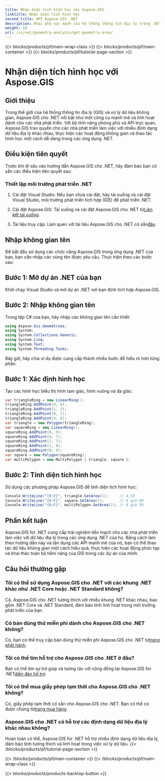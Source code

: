 ```yaml
---
title: Nhận diện tích hình học với Aspose.GIS
linktitle: Nhận diện tích hình học
second_title: API Aspose.GIS .NET
description: Khai phá sức mạnh của hệ thống thông tin địa lý trong .NET với Aspose.GIS. Thực hiện các hoạt động không gian dễ dàng.
weight: 18
url: /vi/net/geometry-analysis/get-geometry-area/
---
```


{{< blocks/products/pf/main-wrap-class >}}
{{< blocks/products/pf/main-container >}}
{{< blocks/products/pf/tutorial-page-section >}}

# Nhận diện tích hình học với Aspose.GIS

## Giới thiệu
Trong thế giới của hệ thống thông tin địa lý (GIS) và xử lý dữ liệu không gian, Aspose.GIS cho .NET nổi bật như một công cụ mạnh mẽ và linh hoạt dành cho các nhà phát triển. Với bộ tính năng phong phú và API trực quan, Aspose.GIS trao quyền cho các nhà phát triển làm việc với nhiều định dạng dữ liệu địa lý khác nhau, thực hiện các hoạt động không gian và thao tác hình học một cách dễ dàng trong các ứng dụng .NET.
## Điều kiện tiên quyết
Trước khi đi sâu vào hướng dẫn Aspose.GIS cho .NET, hãy đảm bảo bạn có sẵn các điều kiện tiên quyết sau:
### Thiết lập môi trường phát triển .NET
1. Cài đặt Visual Studio: Nếu bạn chưa cài đặt, hãy tải xuống và cài đặt Visual Studio, môi trường phát triển tích hợp (IDE) để phát triển .NET.
   
2.  Cài đặt Aspose.GIS: Tải xuống và cài đặt Aspose.GIS cho .NET từ[Liên kết tải xuống](https://releases.aspose.com/gis/net/).
3. Tài liệu truy cập: Làm quen với tài liệu Aspose.GIS cho .NET có sẵn[đây](https://reference.aspose.com/gis/net/).

## Nhập không gian tên
Để bắt đầu sử dụng các chức năng Aspose.GIS trong ứng dụng .NET của bạn, bạn cần nhập các vùng tên được yêu cầu. Thực hiện theo các bước sau:
## Bước 1: Mở dự án .NET của bạn
Khởi chạy Visual Studio và mở dự án .NET nơi bạn định tích hợp Aspose.GIS.
## Bước 2: Nhập không gian tên
Trong tệp C# của bạn, hãy nhập các không gian tên cần thiết:
```csharp
using Aspose.Gis.Geometries;
using System;
using System.Collections.Generic;
using System.Linq;
using System.Text;
using System.Threading.Tasks;
```

Bây giờ, hãy chia ví dụ được cung cấp thành nhiều bước để hiểu rõ hơn từng phần.
## Bước 1: Xác định hình học
Tạo các hình học biểu thị hình tam giác, hình vuông và đa giác:
```csharp
var triangleRing = new LinearRing();
triangleRing.AddPoint(4, 6);
triangleRing.AddPoint(1, 3);
triangleRing.AddPoint(8, 7);
triangleRing.AddPoint(4, 6);
var triangle = new Polygon(triangleRing);
var squareRing = new LinearRing();
squareRing.AddPoint(0, 9);
squareRing.AddPoint(0, 7);
squareRing.AddPoint(2, 7);
squareRing.AddPoint(2, 9);
squareRing.AddPoint(0, 9);
var square = new Polygon(squareRing);
var multiPolygon = new MultiPolygon { triangle, square };
```
## Bước 2: Tính diện tích hình học
Sử dụng các phương pháp Aspose.GIS để tính diện tích hình học:
```csharp
Console.WriteLine("{0:F}", triangle.GetArea());     // 4,50
Console.WriteLine("{0:F}", square.GetArea());       // 4 giờ 00
Console.WriteLine("{0:F}", multiPolygon.GetArea()); // 8 giờ 50
```

## Phần kết luận
Aspose.GIS for .NET cung cấp trải nghiệm liền mạch cho các nhà phát triển làm việc với dữ liệu địa lý trong các ứng dụng .NET của họ. Bằng cách làm theo hướng dẫn này và tận dụng các API mạnh mẽ của nó, bạn có thể thao tác dữ liệu không gian một cách hiệu quả, thực hiện các hoạt động phức tạp và khai thác toàn bộ tiềm năng của GIS trong các dự án của mình.
## Câu hỏi thường gặp
### Tôi có thể sử dụng Aspose.GIS cho .NET với các khung .NET khác như .NET Core hoặc .NET Standard không?
Có, Aspose.GIS cho .NET tương thích với nhiều khung .NET khác nhau, bao gồm .NET Core và .NET Standard, đảm bảo tính linh hoạt trong môi trường phát triển của bạn.
### Có bản dùng thử miễn phí dành cho Aspose.GIS cho .NET không?
 Có, bạn có thể truy cập bản dùng thử miễn phí Aspose.GIS cho .NET từ[trang phát hành](https://releases.aspose.com/).
### Tôi có thể tìm hỗ trợ cho Aspose.GIS cho .NET ở đâu?
 Bạn có thể tìm sự trợ giúp và tương tác với cộng đồng tại Aspose.GIS for .NET[diễn đàn hỗ trợ](https://forum.aspose.com/c/gis/33).
### Tôi có thể mua giấy phép tạm thời cho Aspose.GIS cho .NET không?
 Có, giấy phép tạm thời có sẵn cho Aspose.GIS cho .NET. Bạn có thể có được chúng từ[trang mua hàng](https://purchase.aspose.com/temporary-license/).
### Aspose.GIS cho .NET có hỗ trợ các định dạng dữ liệu địa lý khác nhau không?
Hoàn toàn có thể, Aspose.GIS for .NET hỗ trợ nhiều định dạng dữ liệu địa lý, đảm bảo tính tương thích và linh hoạt trong việc xử lý dữ liệu.
{{< /blocks/products/pf/tutorial-page-section >}}

{{< /blocks/products/pf/main-container >}}
{{< /blocks/products/pf/main-wrap-class >}}

{{< blocks/products/products-backtop-button >}}
